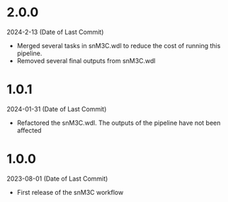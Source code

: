 # 2.0.0
2024-2-13 (Date of Last Commit)

* Merged several tasks in snM3C.wdl to reduce the cost of running this pipeline.
* Removed several final outputs from snM3C.wdl 

# 1.0.1
2024-01-31 (Date of Last Commit)

* Refactored the snM3C.wdl. The outputs of the pipeline have not been affected

# 1.0.0
2023-08-01 (Date of Last Commit)

* First release of the snM3C workflow